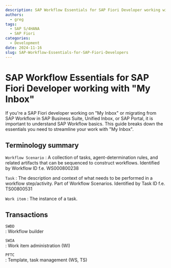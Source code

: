 ```yaml
---
description: SAP Workflow Essentials for SAP Fiori Developer working with "My Inbox"
authors:
  - greg
tags:
  - SAP S/4HANA
  - SAP Fiori
categories:
  - Development
date: 2024-11-16
slug: SAP-Workflow-Essentials-for-SAP-Fiori-Developers
---
```


# SAP Workflow Essentials for SAP Fiori Developer working with "My Inbox"

If you're a SAP Fiori developer working on "My Inbox" or migrating from SAP Workflow in SAP Business Suite, Unified Inbox, or SAP Portal, it is important to understand SAP Workflow basics. This guide breaks down the essentials you need to streamline your work with "My Inbox".

## Terminology summary

`Workflow Scenario`
: A collection of tasks, agent-determination rules, and related artifacts that can be sequenced to construct workflows. Identified by Workflow ID  f.e. WS000800238

`Task`
: The description and context of what needs to be performed in a workflow step/activity. Part of Workflow Scenarios. Identified by Task ID f.e. TS00800531

`Work item`
: The instance of a task.

## Transactions

`SWDD`	
: Workflow builder

`SWIA`	
: Work item administration (WI)

`PFTC`	
: Template, task management (WS, TS)
